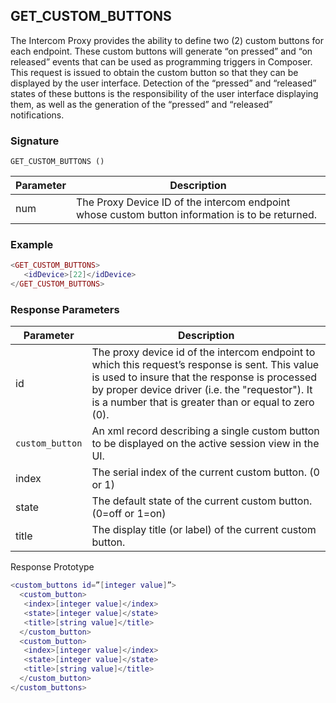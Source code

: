 ## GET\_CUSTOM\_BUTTONS

The Intercom Proxy provides the ability to define two (2) custom buttons for each endpoint. These custom buttons will generate “on pressed” and “on released” events that can be used as programming triggers in Composer. This request is issued to obtain the custom button so that they can be displayed by the user interface. Detection of the “pressed” and “released” states of these buttons is the responsibility of the user interface displaying them, as well as the generation of the “pressed” and “released” notifications.


### Signature

`GET_CUSTOM_BUTTONS ()`


| Parameter | Description |
| --- | --- |
| num | The Proxy Device ID of the intercom endpoint whose custom button information is to be returned. |


### Example

```lua
<GET_CUSTOM_BUTTONS>
   <idDevice>[22]</idDevice>
</GET_CUSTOM_BUTTONS>
```


### Response Parameters

| Parameter | Description |
| --- | --- |
| id | The proxy device id of the intercom endpoint to which this request’s response is sent. This value is used to insure that the response is processed by proper device driver (i.e. the "requestor"). It is a number that is greater than or equal to zero (0). |
| `custom_button` | An xml record describing a single custom button to be displayed on the active session view in the UI. |
| index | The serial index of the current custom button. (0 or 1) |
| state | The default state of the current custom button. (0=off or 1=on) |
| title | The display title (or label) of the current custom button. |

Response Prototype

```lua
<custom_buttons id=”[integer value]”>
  <custom_button>
   <index>[integer value]</index>
   <state>[integer value]</state>
   <title>[string value]</title>
  </custom_button>
  <custom_button>
   <index>[integer value]</index>
   <state>[integer value]</state>
   <title>[string value]</title>
  </custom_button>
</custom_buttons>
```

